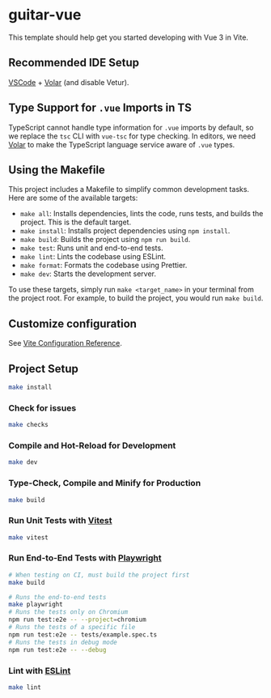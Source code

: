 # guitar-vue

This template should help get you started developing with Vue 3 in Vite.

## Recommended IDE Setup

[VSCode](https://code.visualstudio.com/) + [Volar](https://marketplace.visualstudio.com/items?itemName=Vue.volar) (and disable Vetur).

## Type Support for `.vue` Imports in TS

TypeScript cannot handle type information for `.vue` imports by default, so we replace the `tsc` CLI with `vue-tsc` for type checking. In editors, we need [Volar](https://marketplace.visualstudio.com/items?itemName=Vue.volar) to make the TypeScript language service aware of `.vue` types.

## Using the Makefile

This project includes a Makefile to simplify common development tasks. Here are some of the available targets:

*   `make all`: Installs dependencies, lints the code, runs tests, and builds the project. This is the default target.
*   `make install`: Installs project dependencies using `npm install`.
*   `make build`: Builds the project using `npm run build`.
*   `make test`: Runs unit and end-to-end tests.
*   `make lint`: Lints the codebase using ESLint.
*   `make format`: Formats the codebase using Prettier.
*   `make dev`: Starts the development server.

To use these targets, simply run `make <target_name>` in your terminal from the project root. For example, to build the project, you would run `make build`.

## Customize configuration

See [Vite Configuration Reference](https://vitejs.dev/config/).

## Project Setup

```sh
make install
```

### Check for issues

```sh
make checks
```

### Compile and Hot-Reload for Development

```sh
make dev
```

### Type-Check, Compile and Minify for Production

```sh
make build
```

### Run Unit Tests with [Vitest](https://vitest.dev/)

```sh
make vitest
```

### Run End-to-End Tests with [Playwright](https://playwright.dev)

```sh
# When testing on CI, must build the project first
make build

# Runs the end-to-end tests
make playwright
# Runs the tests only on Chromium
npm run test:e2e -- --project=chromium
# Runs the tests of a specific file
npm run test:e2e -- tests/example.spec.ts
# Runs the tests in debug mode
npm run test:e2e -- --debug
```

### Lint with [ESLint](https://eslint.org/)

```sh
make lint
```
